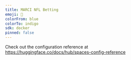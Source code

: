 ```yaml
---
title: MARCI NFL Betting
emoji: 🏈
colorFrom: blue
colorTo: indigo
sdk: docker
pinned: false
---
```


Check out the configuration reference at https://huggingface.co/docs/hub/spaces-config-reference